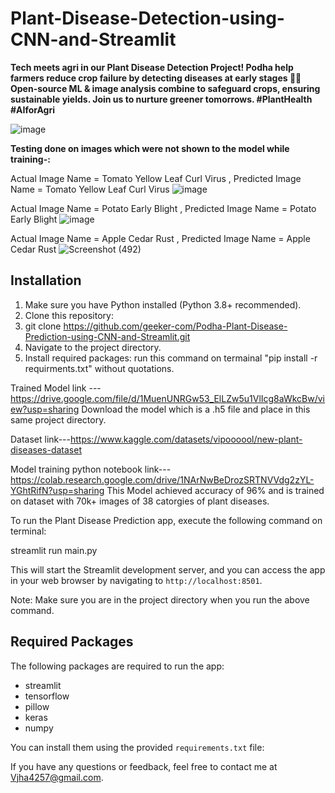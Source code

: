 # Plant-Disease-Detection-using-CNN-and-Streamlit
**Tech meets agri in our Plant Disease Detection Project! Podha help farmers reduce crop failure by detecting diseases at early stages 🌱🔬 Open-source ML &amp; image analysis combine to safeguard crops, ensuring sustainable yields. Join us to nurture greener tomorrows. #PlantHealth #AIforAgri**

![image](https://github.com/geeker-com/Podha-Plant-Disease-Prediction-using-CNN-and-Streamlit/assets/76612251/90289e02-ad0a-4b6f-922a-4de173ef48d5)


**Testing done on images which were not shown to the model while training-:**

Actual Image Name = Tomato Yellow Leaf Curl Virus , Predicted Image Name = Tomato Yellow Leaf Curl Virus 
![image](https://github.com/geeker-com/Podha-Plant-Disease-Detection-using-CNN-and-Streamlit/assets/76612251/d35091a5-c11d-437b-86f5-fea5716addfa)

Actual Image Name = Potato Early Blight , Predicted Image Name = Potato Early Blight
![image](https://github.com/geeker-com/Podha-Plant-Disease-Detection-using-CNN-and-Streamlit/assets/76612251/e1c66d17-05f3-4f50-b3b1-448573ec5d56)

Actual Image Name = Apple Cedar Rust , Predicted Image Name = Apple Cedar Rust
![Screenshot (492)](https://github.com/geeker-com/Podha-Plant-Disease-Detection-using-CNN-and-Streamlit/assets/76612251/4a79997b-e4ac-4e59-8e84-65006b3e473f)

## Installation

1. Make sure you have Python installed (Python 3.8+ recommended).
2. Clone this repository:
3. git clone https://github.com/geeker-com/Podha-Plant-Disease-Prediction-using-CNN-and-Streamlit.git
4. Navigate to the project directory.
5. Install required packages: run this command on termainal "pip install -r requirments.txt" without quotations.

Trained Model link ---https://drive.google.com/file/d/1MuenUNRGw53_ElLZw5u1VlIcg8aWkcBw/view?usp=sharing
Download the model which is a .h5 file and place in this same project directory.

Dataset link---https://www.kaggle.com/datasets/vipoooool/new-plant-diseases-dataset

Model training python notebook link---https://colab.research.google.com/drive/1NArNwBeDrozSRTNVVdg2zYL-YGhtRifN?usp=sharing
This Model achieved accuracy of 96% and is trained on dataset with 70k+ images of 38 catorgies of plant diseases.

To run the Plant Disease Prediction app, execute the following command on terminal:

streamlit run main.py


This will start the Streamlit development server, and you can access the app in your web browser by navigating to `http://localhost:8501`.

Note: Make sure you are in the project directory when you run the above command.

## Required Packages

The following packages are required to run the app:

- streamlit
- tensorflow
- pillow
- keras
- numpy

You can install them using the provided `requirements.txt` file:

If you have any questions or feedback, feel free to contact me at Vjha4257@gmail.com.

